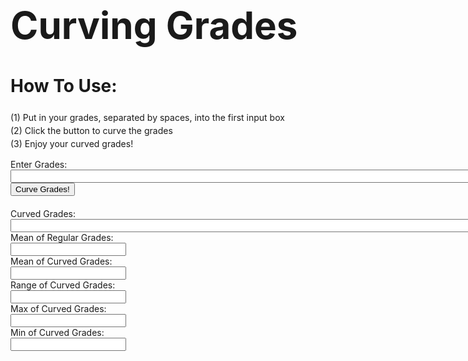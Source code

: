 
<head>
    <style>
        .grade-input-container {
            padding-bottom: 20px;
        }
        .step-by-step {
            line-height: 1.5
        }
        a[href="https://aheganovic.github.io/"] {
    display: none !important;
}
    </style>
   
<title>Curve Grades</title>
</head>

<h1 style="font-size: 60px;">Curving Grades</h1>
<body>
<div class="step-by-step">
    <h1>How To Use:</h1>
        <p>
        (1) Put in your grades, separated by spaces, into the first input box <br>
        (2) Click the button to curve the grades <br>
        (3) Enjoy your curved grades!
        </p>
</div>
    
<div class="grade-input-container">
    <label for="Grades">Enter Grades:</label><br>
    <input type="text" id="ungrades" name="grades" size="100"><br>
    <button onclick="SaveCurveGrades()">Curve Grades!</button>
</div>

<div class="curved-input-container">
    <label for="displayValue">Curved Grades:</label><br>
    <input type="text" name="display" size="100" id="displayValue">
</div>

<div class="mean-reginput-contaner">
    <label for="displayValue5">Mean of Regular Grades:</label><br>
    <input type="text" name="display5" size="20" id="displayValue5">
</div>

<div class="mean-curveinput-container">
    <label for="displayValue1">Mean of Curved Grades:</label><br>
    <input type="text" name="display1" size="20" id="displayValue1">
</div>

<div class="range-input-container">
    <label for="displayValue2">Range of Curved Grades:</label><br>
    <input type="text" name="display2" size="20" id="displayValue2">
</div>

<div class="max-input-container">
    <label for="displayValue3">Max of Curved Grades:</label><br>
    <input type="text" name="display3" size="20" id="displayValue3">
</div>

<div class="min-input-container">
    <label for="displayValue4">Min of Curved Grades:</label><br>
    <input type="text" name="display4" size="20" id="displayValue4">
</div>

<script>
function SaveCurveGrades() {
    var obgrades = document.getElementsByName('grades')[0].value;
    var trimobgrades = obgrades.trim();
   
    const gradesArray = trimobgrades.split(' ');
   
    const curvedGrades = gradesArray.map(grade => {
        const numericGrade = parseFloat(grade);
        return Math.round(10 * Math.sqrt(numericGrade));
    });

    const sumOfCurvedGrades = curvedGrades.reduce((acc, value) => acc + value, 0);
    const meanCurveGrade = Math.round(sumOfCurvedGrades / curvedGrades.length);

    const range = Math.max(...curvedGrades) - Math.min(...curvedGrades);
    const max = Math.max(...curvedGrades); 
    const min = Math.min(...curvedGrades); 

    const parsedGrade = gradesArray.map(regrade => {
        const regNumericGrade = parseFloat(regrade);
    });
    const sumOfRegGrades = parsedGrade.reduce((acc, value) => acc + value, 0);
    const meanRegGrade = Math.round(sumOfRegGrades / sumOfRegGrades.length);
    

    document.getElementsByName('display')[0].value = curvedGrades.join(', ');
    document.getElementsByName('display1')[0].value = meanCurveGrade;
    document.getElementsByName('display2')[0].value = range;
    document.getElementsByName('display3')[0].value = max;
    document.getElementsByName('display4')[0].value = min;
    document.getElementsByName('display5')[0].value = meanRegGrade;
}
</script>
</body>
